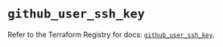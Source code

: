 # `github_user_ssh_key`

Refer to the Terraform Registry for docs: [`github_user_ssh_key`](https://registry.terraform.io/providers/integrations/github/6.5.0/docs/resources/user_ssh_key).
